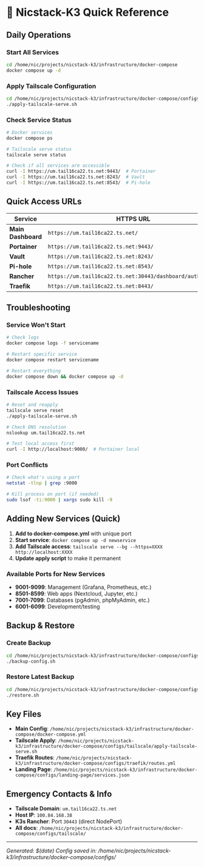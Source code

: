 # 🚀 Nicstack-K3 Quick Reference

## Daily Operations

### Start All Services
```bash
cd /home/nic/projects/nicstack-k3/infrastructure/docker-compose
docker compose up -d
```

### Apply Tailscale Configuration
```bash
cd /home/nic/projects/nicstack-k3/infrastructure/docker-compose/configs/tailscale
./apply-tailscale-serve.sh
```

### Check Service Status
```bash
# Docker services
docker compose ps

# Tailscale serve status
tailscale serve status

# Check if all services are accessible
curl -I https://um.tail16ca22.ts.net:9443/  # Portainer
curl -I https://um.tail16ca22.ts.net:8243/  # Vault
curl -I https://um.tail16ca22.ts.net:8543/  # Pi-hole
```

## Quick Access URLs

| Service | HTTPS URL | Fallback HTTP |
|---------|-----------|---------------|
| **Main Dashboard** | `https://um.tail16ca22.ts.net/` | `http://100.84.168.38:8081/` |
| **Portainer** | `https://um.tail16ca22.ts.net:9443/` | `http://100.84.168.38:9000/` |
| **Vault** | `https://um.tail16ca22.ts.net:8243/` | `http://100.84.168.38:8200/` |
| **Pi-hole** | `https://um.tail16ca22.ts.net:8543/` | `http://100.84.168.38:8053/` |
| **Rancher** | `https://um.tail16ca22.ts.net:30443/dashboard/auth/login` | - |
| **Traefik** | `https://um.tail16ca22.ts.net:8443/` | - |

## Troubleshooting

### Service Won't Start
```bash
# Check logs
docker compose logs -f servicename

# Restart specific service
docker compose restart servicename

# Restart everything
docker compose down && docker compose up -d
```

### Tailscale Access Issues
```bash
# Reset and reapply
tailscale serve reset
./apply-tailscale-serve.sh

# Check DNS resolution
nslookup um.tail16ca22.ts.net

# Test local access first
curl -I http://localhost:9000/  # Portainer local
```

### Port Conflicts
```bash
# Check what's using a port
netstat -tlnp | grep :9000

# Kill process on port (if needed)
sudo lsof -ti:9000 | xargs sudo kill -9
```

## Adding New Services (Quick)

1. **Add to docker-compose.yml** with unique port
2. **Start service**: `docker compose up -d newservice`
3. **Add Tailscale access**: `tailscale serve --bg --https=XXXX http://localhost:XXXX`
4. **Update apply script** to make it permanent

### Available Ports for New Services
- **9001-9099**: Management (Grafana, Prometheus, etc.)
- **8501-8599**: Web apps (Nextcloud, Jupyter, etc.)
- **7001-7099**: Databases (pgAdmin, phpMyAdmin, etc.)
- **6001-6099**: Development/testing

## Backup & Restore

### Create Backup
```bash
cd /home/nic/projects/nicstack-k3/infrastructure/docker-compose/configs/tailscale
./backup-config.sh
```

### Restore Latest Backup
```bash
cd /home/nic/projects/nicstack-k3/infrastructure/docker-compose/configs/latest-backup
./restore.sh
```

## Key Files

- **Main Config**: `/home/nic/projects/nicstack-k3/infrastructure/docker-compose/docker-compose.yml`
- **Tailscale Apply**: `/home/nic/projects/nicstack-k3/infrastructure/docker-compose/configs/tailscale/apply-tailscale-serve.sh`
- **Traefik Routes**: `/home/nic/projects/nicstack-k3/infrastructure/docker-compose/configs/traefik/routes.yml`
- **Landing Page**: `/home/nic/projects/nicstack-k3/infrastructure/docker-compose/configs/landing-page/services.json`

## Emergency Contacts & Info

- **Tailscale Domain**: `um.tail16ca22.ts.net`
- **Host IP**: `100.84.168.38`
- **K3s Rancher**: Port `30443` (direct NodePort)
- **All docs**: `/home/nic/projects/nicstack-k3/infrastructure/docker-compose/configs/tailscale/`

---
*Generated: $(date)*
*Config saved in: /home/nic/projects/nicstack-k3/infrastructure/docker-compose/configs/*
